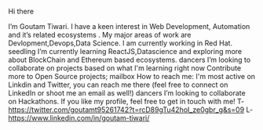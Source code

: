 Hi there 

I’m Goutam Tiwari. I have a keen interest in Web Development, Automation and it’s related ecosystems .
My major areas of work are Devlopment,Devops,Data Science. I am currently working in Red Hat.
seedling I’m currently learning ReactJS,Datascience and exploring more about BlockChain and Ethereum based ecosystems.
dancers I’m looking to collaborate on projects based on what I'm learning right now
Contribute more to Open Source projects;
mailbox How to reach me: I'm most active on Linkdin and Twitter, you can reach me there (feel free to connect on LinkedIn or shoot me an email as well!)
dancers I’m looking to collaborate on Hackathons. If you like my profile, feel free to get in touch with me!
T-https://twitter.com/goutamt95261742?t=rcD89gTu42hoI_ze0gbr_g&s=09
L-https://www.linkedin.com/in/goutam-tiwari/
